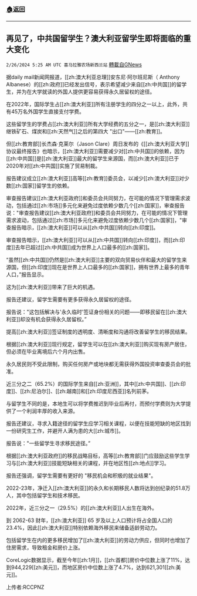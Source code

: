 ###  [:house:返回](README.md)
---


## 再见了，中共国留学生？澳大利亚留学生即将面临的重大变化
`2/26/2024 5:25 AM UTC 喜马拉雅农场新西兰站` [轉載自GNews](https://gnews.org/articles/2341138)

据daily mail新闻网报道，[[zh:澳大利亚总理]]安东尼·阿尔班尼斯（ Anthony Albanese）的[[zh:政府]]已经发出信号，表示希望减少来自[[zh:中共国]]的留学生，并为在大学就读的外国人提供更容易获得永久居留权的途径。

在2022年，国际学生占[[zh:澳大利亚]]所有注册学生的四分之一以上，此外，共有45万名外国学生直接支付学费。

这些留学生的学费占[[zh:澳大利亚]]所有大学经费的五分之一，是[[zh:澳大利亚]]继铁矿石、煤炭和[[zh:天然气]]之后的第四大 "出口"——[[zh:教育]]。

但[[zh:教育部]]长杰森·克莱尔（Jason Clare）周日发布的《[[zh:澳大利亚大学]]协议最终报告》也暗示，[[zh:澳大利亚]]需要减少对[[zh:中共国]]的依赖，因为[[zh:中共国]]是[[zh:澳大利亚]]最大的留学生来源国，而[[zh:澳大利亚]]已于2020年对[[zh:中共国]]实施了贸易制裁。

报告建议成立[[zh:澳大利亚]]高等[[zh:教育]]委员会，以减少[[zh:澳大利亚]]对少数[[zh:国家]]留学生的依赖。

审查报告建议[[zh:澳大利亚政府]]和委员会共同努力，在可能的情况下管理需求波动，包括通过[[zh:市场]]多元化来避免过度依赖少数几个[[zh:国家]]，审查报告说："审查报告建议[[zh:澳大利亚政府]]和委员会共同努力，在可能的情况下管理需求波动，包括通过[[zh:市场]]多元化来避免过度依赖少数几个[[zh:国家]]，"审查报告暗示，[[zh:澳大利亚]]可以从[[zh:中共国]]转向[[zh:印度]]。

审查报告暗示，[[zh:澳大利亚]]可以从[[zh:中共国]]转向[[zh:印度]]，而[[zh:印度]]去年已超过[[zh:中共国]]成为世界上人口最多的[[zh:国家]]。

“虽然[[zh:中共国]]仍然是[[zh:澳大利亚]]主要的双向贸易伙伴和最大的留学生来源国，但[[zh:印度]]现在是世界上人口最多的[[zh:国家]]，拥有世界上最多的青年人口，”报告显示。

这为[[zh:澳大利亚]]带来了巨大的机遇。

报告还建议，留学生需要有更多获得永久居留权的途径。

报告说："这包括解决与'永久临时'签证身份相关的问题——即移民留在[[zh:澳大利亚]]却没有机会获得永久居留权。”

提高[[zh:澳大利亚]]签证制度的透明度、清晰度和沟通将改善留学生的移民结果。

根据[[zh:澳大利亚]]现行规定，留学生可以在[[zh:澳大利亚]]购买现有房产居住，但必须在毕业离境后六个月内出售。

永久居民则不受此限制，购买任何房产或地块都无需获得外国投资审查委员会的批准。

近三分之二（65.2%）的国际学生来自[[zh:亚洲]]，其中[[zh:中共国]]、[[zh:印度]]、[[zh:尼泊尔]]、[[zh:越南]]和[[zh:印度尼西亚]]名列前茅。

与留学生不同的是，本地生可以将学费推迟到毕业后再付，而预付学费则为大学提供了一个利润丰厚的收入来源。

报告还建议，寻求入籍途径的留学生应学习相关课程，以便在技能短缺的地区找到一份研究生工作，并避开人满为患的大[[zh:城市]]。

报告说："一些留学生寻求移民途径。”

根据[[zh:澳大利亚政府]]的移民战略目标，高等[[zh:教育部]]门应鼓励这些学生学习与[[zh:澳大利亚]]技能短缺相关的课程，并在地区性[[zh:地点]]学习。

报告还强调，留学生需要有更好的 "移民机会和积极的就业结果"。

2022-23年，净迁入[[zh:澳大利亚]]的永久和长期移民人数将达到创纪录的51.8万人，其中包括留学生和技术移民。

2022年，近三分之一（29.5%）的[[zh:澳大利亚]]人出生在海外。

到 2062-63 财年，[[zh:澳大利亚]] 65 岁及以上人口预计将占全国人口的 23.4%，因此[[zh:澳大利亚]]特别依赖海外移民来储备适龄劳动力。

包括留学生在内的更多移民增加了[[zh:澳大利亚]]的劳动力供应，但同时也增加了住房需求，导致租金和房价上涨。

CoreLogic数据显示，截至今年[[zh:1月]]，[[zh:首都]]房价中位数上涨了11%，达到944,229[[zh:美元]]，而地区房价中位数上涨了4.7%，达到621,301[[zh:美元]]。

上传者:RCCPNZ
